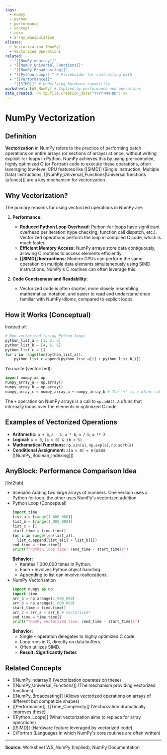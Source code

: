 ```yaml
---
tags:
  - numpy
  - python
  - performance
  - concept
  - core
  - array_manipulation
aliases:
  - Vectorization (NumPy)
  - Vectorized Operations
related:
  - "[[NumPy_ndarray]]"
  - "[[NumPy_Universal_Functions]]"
  - "[[NumPy_Broadcasting]]"
  - "[[Python_Loops]]" # Placeholder for contrasting with
  - "[[Performance]]"
  - "[[SIMD]]" # Underlying hardware capability
worksheet: [WS_NumPy] # Implied by performance and operations
date_created: <% tp.file.creation_date("YYYY-MM-DD") %>
---
```

# NumPy Vectorization

## Definition

**Vectorization** in NumPy refers to the practice of performing batch operations on entire arrays (or sections of arrays) at once, without writing explicit `for` loops in Python. NumPy achieves this by using pre-compiled, highly optimized C (or Fortran) code to execute these operations, often leveraging low-level CPU features like [[SIMD]] (Single Instruction, Multiple Data) instructions. [[NumPy_Universal_Functions|Universal functions (ufuncs)]] are a key mechanism for vectorization.

## Why Vectorization?

The primary reasons for using vectorized operations in NumPy are:

1.  **Performance:**
    -   **Reduced Python Loop Overhead:** Python `for` loops have significant overhead per iteration (type checking, function call dispatch, etc.). Vectorized operations perform the loop in compiled C code, which is much faster.
    -   **Efficient Memory Access:** NumPy arrays store data contiguously, allowing C routines to access elements efficiently.
    -   **[[SIMD]] Instructions:** Modern CPUs can perform the same operation on multiple data elements simultaneously using SIMD instructions. NumPy's C routines can often leverage this.

2.  **Code Conciseness and Readability:**
    -   Vectorized code is often shorter, more closely resembling mathematical notation, and easier to read and understand once familiar with NumPy idioms, compared to explicit loops.

## How it Works (Conceptual)

Instead of:
```python
# Non-vectorized (using Python loop)
python_list_a = [1, 2, 3]
python_list_b = [4, 5, 6]
python_list_c = []
for i in range(len(python_list_a)):
    python_list_c.append(python_list_a[i] + python_list_b[i])
```

You write (vectorized):
```python
import numpy as np
numpy_array_a = np.array()
numpy_array_b = np.array()
numpy_array_c = numpy_array_a + numpy_array_b # The '+' is a ufunc call
```
The `+` operation on NumPy arrays is a call to `np.add()`, a ufunc that internally loops over the elements in optimized C code.

## Examples of Vectorized Operations

- **Arithmetic:** `a + b`, `a - b`, `a * b`, `a / b`, `a ** 2`
- **Logical:** `a > 0`, `(a > 0) & (b < 5)`
- **Mathematical Functions:** `np.sin(a)`, `np.exp(a)`, `np.sqrt(a)`
- **Conditional Assignment:** `a[a < 0] = 0` (uses [[NumPy_Boolean_Indexing]])

## AnyBlock: Performance Comparison Idea

[list2tab]
- Scenario
	Adding two large arrays of numbers.
	One version uses a Python for loop, the other uses NumPy's vectorized addition.
- Python Loop (Conceptual)
	```python
	import time
	list_a = [range(1_000_000)]
	list_b = [range(1_000_000)]
	list_c = []
	start_time = time.time()
	for i in range(len(list_a)):
	  list_c.append(list_a[i] + list_b[i])
	end_time = time.time()
	print(f"Python loop time: {end_time - start_time}s")
	```
	**Behavior:**
	- Iterates 1,000,000 times in Python.
	- Each `+` involves Python object handling.
	- Appending to list can involve reallocations.
- NumPy Vectorization
	```python
	import numpy as np
	import time
	arr_a = np.arange(1_000_000)
	arr_b = np.arange(1_000_000)
	start_time = time.time()
	arr_c = arr_a + arr_b # Vectorized!
	end_time = time.time()
	print(f"NumPy vectorized time: {end_time - start_time}s")
	```
	**Behavior:**
	- Single `+` operation delegates to highly optimized C code.
	- Loop runs in C, directly on data buffers.
	- Often utilizes SIMD.
	- **Result: Significantly faster.**

## Related Concepts
- [[NumPy_ndarray]] (Vectorization operates on these)
- [[NumPy_Universal_Functions]] (The mechanism providing vectorized functions)
- [[NumPy_Broadcasting]] (Allows vectorized operations on arrays of different but compatible shapes)
- [[Performance]], [[Time_Complexity]] (Vectorization dramatically improves these)
- [[Python_Loops]] (What vectorization aims to replace for array operations)
- [[SIMD]] (Hardware feature leveraged by vectorized code)
- C/Fortran (Languages in which NumPy's core routines are often written)

---
**Source:** Worksheet WS_NumPy (Implied), NumPy Documentation
